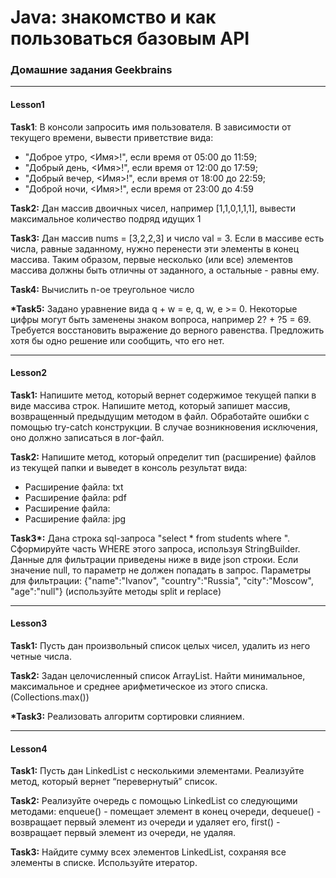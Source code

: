 # Java: знакомство и как пользоваться базовым API
### Домашние задания Geekbrains
---
#### Lesson1
__Task1__:
 В консоли запросить имя пользователя. В зависимости от текущего времени, вывести приветствие вида:
 - "Доброе утро, <Имя>!", если время от 05:00 до 11:59;
 - "Добрый день, <Имя>!", если время от 12:00 до 17:59;
 - "Добрый вечер, <Имя>!", если время от 18:00 до 22:59; 
 - "Доброй ночи, <Имя>!", если время от 23:00 до 4:59

__Task2:__
Дан массив двоичных чисел, например [1,1,0,1,1,1], вывести максимальное количество подряд идущих 1

__Task3:__
Дан массив nums = [3,2,2,3] и число val = 3. Если в массиве есть числа, равные заданному, нужно перенести эти элементы в конец массива. Таким образом, первые несколько (или все) элементов массива должны быть отличны от заданного, а остальные - равны ему.

__Task4:__
Вычислить n-ое треугольное число

__*Task5:__
Задано уравнение вида q + w = e, q, w, e >= 0. Некоторые цифры могут быть заменены знаком вопроса, например 2? + ?5 = 69. Требуется восстановить выражение до верного равенства. Предложить хотя бы одно решение или сообщить, что его нет.

---

#### Lesson2

__Task1:__ Напишите метод, который вернет содержимое текущей папки в виде массива строк.
Напишите метод, который запишет массив, возвращенный предыдущим методом в файл.
Обработайте ошибки с помощью try-catch конструкции. В случае возникновения исключения, оно должно записаться в лог-файл.

__Task2:__ Напишите метод, который определит тип (расширение) файлов из текущей папки и выведет в консоль результат вида:

- Расширение файла: txt
- Расширение файла: pdf
- Расширение файла:
- Расширение файла: jpg

__Task3*:__ Дана строка sql-запроса "select * from students where ".
Сформируйте часть WHERE этого запроса, используя StringBuilder.
Данные для фильтрации приведены ниже в виде json строки.
Если значение null, то параметр не должен попадать в запрос.
Параметры для фильтрации: {"name":"Ivanov", "country":"Russia", "city":"Moscow", "age":"null"}
(используйте методы split и replace)

---

#### Lesson3

__Task1:__ Пусть дан произвольный список целых чисел, удалить из него четные числа.

__Task2:__ Задан целочисленный список ArrayList. Найти минимальное, максимальное и среднее арифметическое из этого списка. (Collections.max())

__*Task3:__ Реализовать алгоритм сортировки слиянием.

---

#### Lesson4

__Task1:__ Пусть дан LinkedList с несколькими элементами. Реализуйте метод, который вернет “перевернутый” список.

__Task2:__  Реализуйте очередь с помощью LinkedList со следующими методами: enqueue() - помещает элемент в конец очереди, dequeue() - возвращает первый элемент из очереди и удаляет его, first() - возвращает первый элемент из очереди, не удаляя.

__Task3:__  Найдите сумму всех элементов LinkedList, сохраняя все элементы в списке. Используйте итератор.

